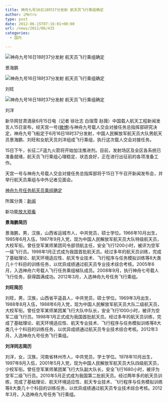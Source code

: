 ```yaml
---
title: 神舟九号16日18时37分发射 航天员飞行乘组确定
author: iMetro
type: post
date: 2012-06-15T07:16:01+00:00
url: /news/2012/06/435
categories:
  - 国内

---
```

![神舟九号16日18时37分发射 航天员飞行乘组确定][1]

景海鹏

![神舟九号16日18时37分发射 航天员飞行乘组确定][2] 

刘旺

![神舟九号16日18时37分发射 航天员飞行乘组确定][3] 

刘洋

新华网甘肃酒泉6月15日电（记者 徐壮志 白瑞雪 赵薇）中国载人航天工程新闻发言人15日宣布，经天宫一号([微博][4])与神舟九号载人交会对接任务总指挥部研究决定，神舟九号飞船定于6月16日18时37分发射，中国人民解放军航天员大队男航天员景海鹏、刘旺和女航天员刘洋组成飞行乘组，执行这次载人交会对接任务。

15日下午，长征二F遥九火箭将开始加注推进剂。目前，发射场区及全区各系统已准备就绪，航天员飞行乘组心理稳定、状态良好，正在进行出征前的各项准备工作。

天宫一号与神舟九号载人交会对接任务总指挥部将于15日下午召开新闻发布会，并举行航天员乘组与中外记者见面会。

[神舟九号任务航天员乘组确定][5]

所属分类：[新闻][6]

新功能[放大观看][7]

**景海鹏简历**

景海鹏，男，汉族，山西省运城市人，中共党员，硕士学位。1966年10月出生，1985年6月入伍，1987年9月入党，现为中国人民解放军航天员大队特级航天员，大校军衔。曾任空军某师某团司令部领航主任，安全飞行1200小时，被评为空军一级飞行员。1998年1月正式成为我国首批航天员。经过多年的航天员训练，完成了基础理论、航天环境适应性、航天专业技术、飞行程序与任务模拟训练等8大类几十个科目的训练任务，以优异成绩通过航天员专业技术综合考核。2005年6月，入选神舟六号载人飞行任务乘组梯队成员。2008年9月，执行神舟七号载人飞行任务，获得圆满成功。2012年3月，入选神舟九号任务飞行乘组。

**刘旺简历**

刘旺，男，汉族，山西省平遥县人，中共党员，硕士学位。1969年3月出生，1988年8月入伍，1988年6月入党，现为中国人民解放军航天员大队二级航天员，大校军衔。曾任空军某师某团某飞行大队中队长，安全飞行1000小时，被评为空军二级飞行员。1998年1月正式成为我国首批航天员。经过多年的航天员训练，完成了基础理论、航天环境适应性、航天专业技术、飞行程序与任务模拟训练等8大类几十个科目的训练任务，以优异成绩通过航天员专业技术综合考核。2012年3月，入选神舟九号任务飞行乘组。

**刘洋同志简历**

刘洋，女，汉族，河南省林州市人，中共党员，学士学位。1978年10月出生，1997年8月入伍，2001年5月入党，现为中国人民解放军航天员大队四级航天员，少校军衔。曾任空军某师某团某飞行大队副大队长，安全飞行1680小时，被评为空军二级飞行员。2010年5月正式成为我国第二批航天员。经过两年多的航天员训练，完成了基础理论、航天环境适应性、航天专业技术、飞行程序与任务模拟训练等8大类几十个科目的训练任务，以优异成绩通过航天员专业技术综合考核。2012年3月，入选神舟九号任务飞行乘组。

 [1]: http://img1.gtimg.com/news/pics/hv1/131/200/1064/69237731.jpg
 [2]: http://img1.gtimg.com/news/pics/hv1/134/200/1064/69237734.jpg
 [3]: http://img1.gtimg.com/news/pics/hv1/138/200/1064/69237738.jpg
 [4]: http://t.qq.com/TiangongI%20#pref=qqcom.keyword
 [5]: http://v.qq.com/page/D/W/y/D0010LfFSWy.html
 [6]: http://v.qq.com/news/index.html
 [7]: http://news.qq.com/a/20120615/